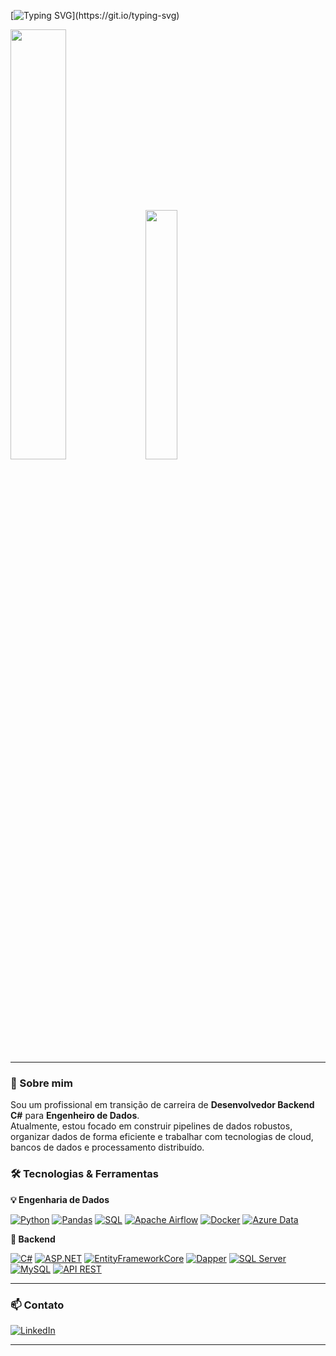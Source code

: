 [![Typing SVG](https://readme-typing-svg.herokuapp.com?font=Montserrat&weight=800&pause=1000&color=0078D4&center=false&vCenter=false&width=800&lines=Hygor+%7C+Data+Engineer;Seja+bem-vindo(a)+ao+meu+perfil+GitHub!)](https://git.io/typing-svg)

<div>
  <picture>
    <source srcset="https://github-readme-stats.vercel.app/api?username=HygorSX&show_icons=true&theme=blueberry"/>
    <img width="42%" src="https://github-readme-stats.vercel.app/api?username=HygorSX&show_icons=true&theme=blueberry" />
  </picture>
  <img width="32%" src="https://github-readme-stats.vercel.app/api/top-langs/?username=HygorSX&layout=compact&theme=blueberry" />
</div>

---

### 🚀 Sobre mim

Sou um profissional em transição de carreira de **Desenvolvedor Backend C#** para **Engenheiro de Dados**.  
Atualmente, estou focado em construir pipelines de dados robustos, organizar dados de forma eficiente e trabalhar com tecnologias de cloud, bancos de dados e processamento distribuído.

### 🛠️ Tecnologias & Ferramentas

**💡 Engenharia de Dados**

[![Python](https://img.shields.io/badge/-Python-0078D4?style=for-the-badge&logo=python&logoColor=white)]()
[![Pandas](https://img.shields.io/badge/-Pandas-0078D4?style=for-the-badge&logo=pandas&logoColor=white)]()
[![SQL](https://img.shields.io/badge/-SQL-0078D4?style=for-the-badge&logo=sqlite&logoColor=white)]()
[![Apache Airflow](https://img.shields.io/badge/-Airflow-0078D4?style=for-the-badge&logo=apache-airflow&logoColor=white)]()
[![Docker](https://img.shields.io/badge/-Docker-0078D4?style=for-the-badge&logo=docker&logoColor=white)]()
[![Azure Data](https://img.shields.io/badge/-Azure_Data_Services-0078D4?style=for-the-badge&logo=microsoft-azure&logoColor=white)]()

**🧱 Backend**

[![C#](https://img.shields.io/badge/-C%23-0078D4?style=for-the-badge&logo=c-sharp&logoColor=white)]()
[![ASP.NET](https://img.shields.io/badge/-ASP.NET-0078D4?style=for-the-badge&logo=.net&logoColor=white)]()
[![EntityFrameworkCore](https://img.shields.io/badge/-Entity_Framework_Core-0078D4?style=for-the-badge&logo=.net&logoColor=white)]()
[![Dapper](https://img.shields.io/badge/-Dapper-0078D4?style=for-the-badge&labelColor=0078D4)]()
[![SQL Server](https://img.shields.io/badge/-SQL_Server-0078D4?style=for-the-badge&logo=microsoft-sql-server&logoColor=white)]()
[![MySQL](https://img.shields.io/badge/-MySQL-0078D4?style=for-the-badge&logo=mysql&logoColor=white)]()
[![API REST](https://img.shields.io/badge/-API_REST-0078D4?style=for-the-badge&logo=postman&logoColor=white)]()

---

### 📫 Contato

[![LinkedIn](https://img.shields.io/badge/-LinkedIn-0078D4?style=for-the-badge&logo=linkedin&logoColor=white)](https://www.linkedin.com/in/hygor-dev-backend/)

---
